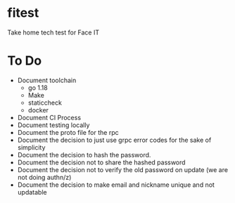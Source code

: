 # fitest
Take home tech test for Face IT

# To Do

* Document toolchain
    * go 1.18
    * Make
    * staticcheck
    * docker
* Document CI Process
* Document testing locally
* Document the proto file for the rpc
* Document the decision to just use grpc error codes for the sake of simplicity
* Document the decision to hash the password. 
* Document the decision not to share the hashed password
* Document the decision not to verify the old password on update (we are not doing authn/z)
* Document the decision to make email and nickname unique and not updatable